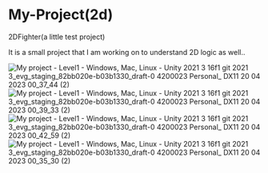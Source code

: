 # My-Project(2d)
2DFighter(a little test project)

It is a small project that I am working on to understand 2D logic as well..

![My project - Level1 - Windows, Mac, Linux - Unity 2021 3 16f1 git 2021 3_evg_staging_82bb020e-b03b1330_draft-0 4200023 Personal_ _DX11_ 20 04 2023 00_37_44 (2)](https://user-images.githubusercontent.com/108123991/233218239-73cec994-39b1-4e58-ba3f-e508b8eb8945.png)
![My project - Level1 - Windows, Mac, Linux - Unity 2021 3 16f1 git 2021 3_evg_staging_82bb020e-b03b1330_draft-0 4200023 Personal_ _DX11_ 20 04 2023 00_39_33 (2)](https://user-images.githubusercontent.com/108123991/233218267-56397208-be67-4e69-a5b9-695101968072.png)
![My project - Level1 - Windows, Mac, Linux - Unity 2021 3 16f1 git 2021 3_evg_staging_82bb020e-b03b1330_draft-0 4200023 Personal_ _DX11_ 20 04 2023 00_42_59 (2)](https://user-images.githubusercontent.com/108123991/233218290-9c23ec25-c67b-4225-935f-165c9ba0dca9.png)
![My project - Level1 - Windows, Mac, Linux - Unity 2021 3 16f1 git 2021 3_evg_staging_82bb020e-b03b1330_draft-0 4200023 Personal_ _DX11_ 20 04 2023 00_35_30 (2)](https://user-images.githubusercontent.com/108123991/233218405-9d01f12c-27ba-4d53-8048-7d979e228042.png)
